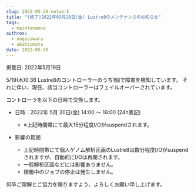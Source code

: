 ```yaml
---
slug: 2022-05-20-network
title: "(終了)2022年05月20日(金) Lustre8のメンテナンスのお知らせ"
tags:
  - maintenance
authros:
  - oogasawara
  - akatsumata
date: 2022-05-20
---
```


掲載日: 2022年5月19日

5/19(木)0:36 Lustre8のコントローラーのうち1個で障害を検知しています。
それに伴い、現在、該当コントローラーはフェイルオーバーされています。

コントローラを以下の日時で交換します。

- 日時：2022年 5月 20日(金)  14:00 ～ 16:00 (24h表記)
    - ※上記時間帯にて最大15分程度I/Oがsuspendされます。


- 影響の範囲
    - 上記時間帯にて個人ゲノム解析区画のLustre8は数分程度I/Oがsuspendされますが、自動的にI/Oは再開されます。
    - 一般解析区画などには影響ありません。
    - 稼働中のジョブの停止は発生しません。


何卒ご理解とご協力を賜りますよう、よろしくお願い申し上げます。
